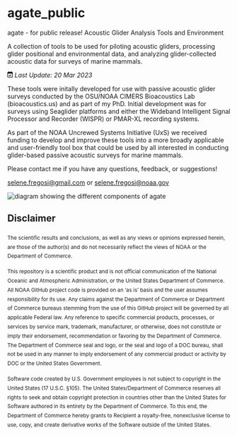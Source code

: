 
<!-- README.md is generated from README.Rmd. Please edit that file -->

# agate_public

agate - for public release! Acoustic Glider Analysis Tools and
Environment

A collection of tools to be used for piloting acoustic gliders,
processing glider positional and environmental data, and analyzing
glider-collected acoustic data for surveys of marine mammals.

<img
src="README_files/figure-gfm/fa-icon-ef3463a0984ba0e303f1b25b6e50a309.svg"
style="width:0.88em;height:1em" /> *Last Update: 20 Mar 2023*

These tools were initally developed for use with passive acoustic glider
surveys conducted by the OSU/NOAA CIMERS Bioacoustics Lab
(bioacoustics.us) and as part of my PhD. Initial development was for
surveys using Seaglider platforms and either the Wideband Intelligent
Signal Processor and Recorder (WISPR) or PMAR-XL recording systems.

As part of the NOAA Uncrewed Systems Initiative (UxS) we received
funding to develop and improve these tools into a more broadly
applicable and user-friendly tool box that could be used by all
interested in conducting glider-based passive acoustic surveys for
marine mammals.

Please contact me if you have any questions, feedback, or suggestions!

<selene.fregosi@gmail.com> or <selene.fregosi@noaa.gov>

![diagram showing the different components of
agate](docs/images/tool_workflow_v5-01.png)

## Disclaimer

<sub>The scientific results and conclusions, as well as any views or
opinions expressed herein, are those of the author(s) and do not
necessarily reflect the views of NOAA or the Department of
Commerce.</sub>

<sub>This repository is a scientific product and is not official
communication of the National Oceanic and Atmospheric Administration, or
the United States Department of Commerce. All NOAA GitHub project code
is provided on an ‘as is’ basis and the user assumes responsibility for
its use. Any claims against the Department of Commerce or Department of
Commerce bureaus stemming from the use of this GitHub project will be
governed by all applicable Federal law. Any reference to specific
commercial products, processes, or services by service mark, trademark,
manufacturer, or otherwise, does not constitute or imply their
endorsement, recommendation or favoring by the Department of Commerce.
The Department of Commerce seal and logo, or the seal and logo of a DOC
bureau, shall not be used in any manner to imply endorsement of any
commercial product or activity by DOC or the United States
Government.</sub>

<sub>Software code created by U.S. Government employees is not subject
to copyright in the United States (17 U.S.C. §105). The United
States/Department of Commerce reserves all rights to seek and obtain
copyright protection in countries other than the United States for
Software authored in its entirety by the Department of Commerce. To this
end, the Department of Commerce hereby grants to Recipient a
royalty-free, nonexclusive license to use, copy, and create derivative
works of the Software outside of the United States.</sub>
